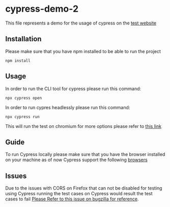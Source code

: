 # cypress-demo-2

This file represents a demo for the usage of cypress on the [test website](https://passionate.io/)

## Installation

Please make sure that you have npm installed to be able to run the project 

```
npm install
```

## Usage

In order to run the CLI tool for cypress please run this command:

```
npx cypress open
```
In order to run cypres headlessly please run this command:

```
npx cypress run
```
This will run the test on chromium for more options please refer to [this link](https://docs.cypress.io/guides/guides/command-line)

## Guide

To run Cypress locally please make sure that you have the browser installed on your machine as of now Cypress support the following [browsers](https://docs.cypress.io/guides/guides/launching-browsers#Browser-versions-supported)

## Issues

Due to the issues with CORS on Firefox that can not be disabled for testing using Cypress running the test cases on Cypress would result the test cases to fail [Please Refer to this issue on bugzilla for reference](https://bugzilla.mozilla.org/show_bug.cgi?id=1039678).